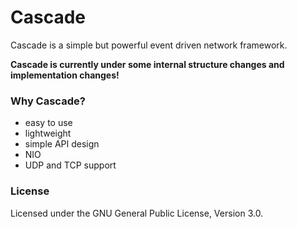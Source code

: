 # Cascade
Cascade is a simple but powerful event driven network framework.

**Cascade is currently under some internal structure changes and implementation changes!**

### Why Cascade?
- easy to use
- lightweight
- simple API design
- NIO
- UDP and TCP support



### License
Licensed under the GNU General Public License, Version 3.0.
